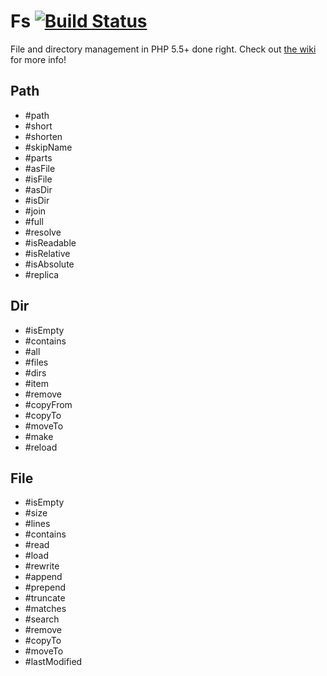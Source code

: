# Fs [![Build Status](https://travis-ci.org/php-packages/fs.svg?branch=master)](https://travis-ci.org/php-packages/fs)

File and directory management in PHP 5.5+ done right.
Check out [the wiki](https://github.com/php-packages/fs/wiki) for more info!

## Path

- #path
- #short
- #shorten
- #skipName
- #parts
- #asFile
- #isFile
- #asDir
- #isDir
- #join
- #full
- #resolve
- #isReadable
- #isRelative
- #isAbsolute
- #replica

## Dir

- #isEmpty
- #contains
- #all
- #files
- #dirs
- #item
- #remove
- #copyFrom
- #copyTo
- #moveTo
- #make
- #reload

## File

- #isEmpty
- #size
- #lines
- #contains
- #read
- #load
- #rewrite
- #append
- #prepend
- #truncate
- #matches
- #search
- #remove
- #copyTo
- #moveTo
- #lastModified
